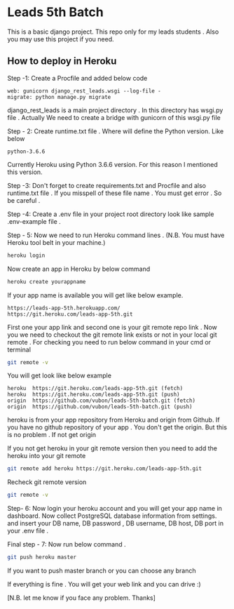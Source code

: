 # Leads 5th Batch
This is a basic django project. This repo only for my leads students . Also you may use this project if you need. 

## How to deploy in Heroku
Step -1: Create a Procfile and added below code 
```code
web: gunicorn django_rest_leads.wsgi --log-file -
migrate: python manage.py migrate

```
django_rest_leads is a main project directory . In this directory has wsgi.py file .
Actually We need to create a bridge with gunicorn of this wsgi.py file

Step - 2: Create runtime.txt file . Where will define the Python version. Like below 
```code
python-3.6.6

```
Currently Heroku using Python 3.6.6 version. For this reason I mentioned this version. 

Step -3: Don't forget to create requirements.txt and Procfile and also runtime.txt file . If you misspell of these file name . 
You must get error . So be careful . 

Step -4: Create a .env file in your project root directory look like sample .env-example file . 


Step - 5: Now we need to run Heroku command lines . (N.B. You must have Heroku tool belt in your machine.)
```bash
heroku login 
```
Now create an app in Heroku by below command 
```bash
heroku create yourappname
```
If your app name is available you will get like below example. 

```code 
https://leads-app-5th.herokuapp.com/
https://git.heroku.com/leads-app-5th.git
```
First one your app link and second one is your git remote repo link . 
Now you we need to checkout the git remote link exists or not in your local git remote . 
For checking you need to run below command in your cmd or terminal 

```bash
git remote -v 
```
You will get look like below example 
```code 
heroku  https://git.heroku.com/leads-app-5th.git (fetch)
heroku  https://git.heroku.com/leads-app-5th.git (push)
origin  https://github.com/vubon/leads-5th-batch.git (fetch)
origin  https://github.com/vubon/leads-5th-batch.git (push)
```
heroku is from your app repository from Heroku and origin from Github. If you have no github repository of your app . 
You don't get the origin. But this is no problem . If not get origin

If you not get heroku in your git remote version then you need to add the heroku into your git remote 
```bash
git remote add heroku https://git.heroku.com/leads-app-5th.git
```
Recheck git remote version 

```bash
git remote -v 
```
Step- 6: Now login your heroku account and you will get your app name in dashboard. Now collect PostgreSQL database information from settings.
         and insert your DB name, DB password , DB username, DB host, DB port in your .env file . 
         

Final step - 7: Now run below command .

```bash
git push heroku master
```
If you want to push master branch or you can choose any branch 

If everything is fine . You will get your web link and you can drive :) 

[N.B. let me know if you face any problem. Thanks]

